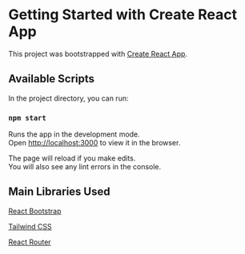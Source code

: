 # Getting Started with Create React App

This project was bootstrapped with [Create React App](https://github.com/facebook/create-react-app).

## Available Scripts

In the project directory, you can run:

### `npm start`

Runs the app in the development mode.\
Open [http://localhost:3000](http://localhost:3000) to view it in the browser.

The page will reload if you make edits.\
You will also see any lint errors in the console.

## Main Libraries Used

[React Bootstrap](https://react-bootstrap.github.io)

[Tailwind CSS](https://tailwindcss.com/)

[React Router](https://reactrouter.com/)
